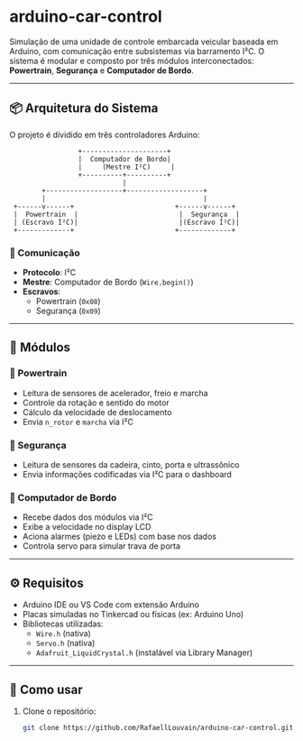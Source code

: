 # arduino-car-control

Simulação de uma unidade de controle embarcada veicular baseada em Arduino, com comunicação entre subsistemas via barramento I²C. O sistema é modular e composto por três módulos interconectados: **Powertrain**, **Segurança** e **Computador de Bordo**.

---

## 📦 Arquitetura do Sistema

O projeto é dividido em três controladores Arduino:

                     +---------------------+
                     |  Computador de Bordo|
                     |     (Mestre I²C)     |
                     +----------+----------+
                                |
            +-------------------+-------------------+
            |                                       |
     +------v------+                         +------v------+
     |  Powertrain  |                         |  Segurança  |
     | (Escravo I²C)|                         |(Escravo I²C)|
     +-------------+                         +-------------+

### 🔗 Comunicação
- **Protocolo**: I²C
- **Mestre**: Computador de Bordo (`Wire.begin()`)
- **Escravos**:
  - Powertrain (`0x08`)
  - Segurança (`0x09`)

---

## 🧩 Módulos

### 🔹 Powertrain
- Leitura de sensores de acelerador, freio e marcha
- Controle da rotação e sentido do motor
- Cálculo da velocidade de deslocamento
- Envia `n_rotor` e `marcha` via I²C

### 🔹 Segurança
- Leitura de sensores da cadeira, cinto, porta e ultrassônico
- Envia informações codificadas via I²C para o dashboard

### 🔹 Computador de Bordo
- Recebe dados dos módulos via I²C
- Exibe a velocidade no display LCD
- Aciona alarmes (piezo e LEDs) com base nos dados
- Controla servo para simular trava de porta

---


## ⚙️ Requisitos

- Arduino IDE ou VS Code com extensão Arduino
- Placas simuladas no Tinkercad ou físicas (ex: Arduino Uno)
- Bibliotecas utilizadas:
  - `Wire.h` (nativa)
  - `Servo.h` (nativa)
  - `Adafruit_LiquidCrystal.h` (instalável via Library Manager)

---

## 🚀 Como usar

1. Clone o repositório:
   ```bash
   git clone https://github.com/RafaellLouvain/arduino-car-control.git


